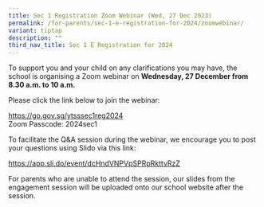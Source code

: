 ```yaml
---
title: Sec 1 Registration Zoom Webinar (Wed, 27 Dec 2023)
permalink: /for-parents/sec-1-e-registration-for-2024/zoomwebinar/
variant: tiptap
description: ""
third_nav_title: Sec 1 E Registration for 2024
---
```

<p>To support you and your child on any clarifications you may have, the school is organising a Zoom webinar on&nbsp;<strong>Wednesday, 27 December from 8.30 a.m. to 10 a.m.</strong>&nbsp;</p><p>Please click the link below to join the webinar:</p><p><a href="https://go.gov.sg/ytsssec1reg2024" rel="noopener noreferrer nofollow" target="_blank">https://go.gov.sg/ytsssec1reg2024</a><a rel="noopener noreferrer nofollow" target="_blank"><br></a>Zoom Passcode: 2024sec1</p><p>To facilitate the Q&amp;A session during the webinar, we encourage you to post your questions using Slido via this link:</p><p><a href="https://app.sli.do/event/dcHndVNPVpSPRpRkttvRzZ" rel="noopener noreferrer nofollow" target="_blank">https://app.sli.do/event/dcHndVNPVpSPRpRkttvRzZ</a></p><p>For parents who are unable to attend the session, our slides from the engagement session will be uploaded onto our school website after the session.</p>